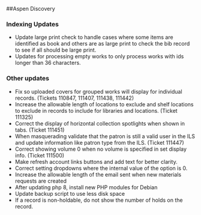 ##Aspen Discovery
### Indexing Updates
- Update large print check to handle cases where some items are identified as book and others are as large print to check the bib record to see if all should be large print.
- Updates for processing empty works to only process works with ids longer than 36 characters. 

### Other updates
- Fix so uploaded covers for grouped works will display for individual records. (Tickets 110847, 111407, 111438, 111442) 
- Increase the allowable length of locations to exclude and shelf locations to exclude in records to include for libraries and locations. (Ticket 111325)
- Correct the display of horizontal collection spotlights when shown in tabs. (Ticket 111451)
- When masquerading validate that the patron is still a valid user in the ILS and update information like patron type from the ILS. (Ticket 111447)
- Correct showing volume 0 when no volume is specified in set display info. (Ticket 111500)
- Make refresh account links buttons and add text for better clarity. 
- Correct setting dropdowns where the internal value of the option is 0. 
- Increase the allowable length of the email sent when new materials requests are created
- After updating php 8, install new PHP modules for Debian
- Update backup script to use less disk space
- If a record is non-holdable, do not show the number of holds on the record. 